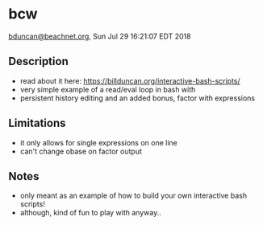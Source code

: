 # bcw
  bduncan@beachnet.org, Sun Jul 29 16:21:07 EDT 2018

## Description
- read about it here:  https://billduncan.org/interactive-bash-scripts/
- very simple example of a read/eval loop in bash with
- persistent history editing and an added bonus, factor with expressions

## Limitations
- it only allows for single expressions on one line
- can't change obase on factor output

## Notes
- only meant as an example of how to build your own interactive bash scripts!
- although, kind of fun to play with anyway..



